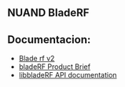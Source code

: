 ## NUAND BladeRF  
## Documentacion:
- [Blade rf v2](https://www.nuand.com/bladerf-2-0-micro/)
- [bladeRF Product Brief](https://www.nuand.com/bladeRF-brief.pdf)
- [libbladeRF API documentation](https://www.nuand.com/bladeRF-doc/libbladeRF/v2.2.1/)


